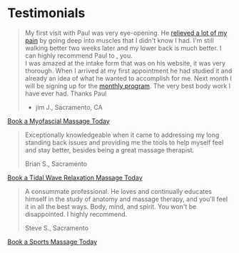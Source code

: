 # Testimonials

> My first visit with Paul was very eye-opening. He [relieved a lot of my pain](https://paulbrown.net/what-is-myofascial-therapy/) by going deep into muscles that I didn't know I had. I'm still walking better two weeks later and my lower back is much better. I can highly recommend Paul to , you.  
> I was amazed at the intake form that was on his website, it was very thorough. When I arrived at my first appointment he had studied it and already an idea of what he wanted to accomplish for me. Next month I will be signing up for the [monthly program](https://paulbrown.net/secret-handshake-club/). The very best body work I have ever had. Thanks Paul
>
> - jim J., Sacramento, CA
>

[Book a Myofascial Massage Today](https://paulbrown.noterro.com/service/26506/myofascial-therapy)

> Exceptionally knowledgeable when it came to addressing my long standing back issues and providing me the tools to help myself feel and stay better, besides being a great massage therapist.
>
> Brian S., Sacramento

[Book a Tidal Wave Relaxation Massage Today](https://paulbrown.noterro.com/service/26509/the-tidal-wave)

> A consummate professional. He loves and continually educates himself in the study of anatomy and massage therapy, and you'll feel it in all the best ways. Body, mind, and spirit. You won't be disappointed. I highly recommend.
>
> Steve S., Sacramento

[Book a Sports Massage Today](https://paulbrown.noterro.com/service/26514/sports-massage)
